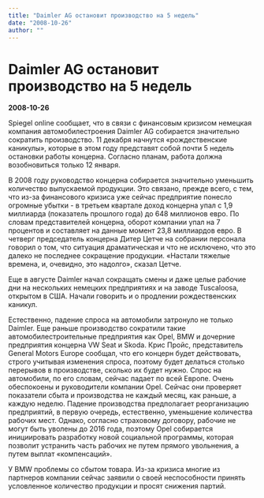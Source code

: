 ```yaml
---
title: "Daimler AG остановит производство на 5 недель"
date: "2008-10-26"
author: ""
---
```


# Daimler AG остановит производство на 5 недель

**2008-10-26** 

Spiegel online сообщает, что в связи с финансовым кризисом немецкая компания автомобилестроения Daimler AG собирается значительно сократить производство. 11 декабря начнутся «рождественские каникулы», которые в этом году представят собой почти 5 недель остановки работы концерна. Согласно планам, работа должна возобновиться только 12 января.

В 2008 году руководство концерна собирается значительно уменьшить количество выпускаемой продукции. Это связано, прежде всего, с тем, что из-за финансового кризиса уже сейчас предприятие понесло огромные убытки - в третьем квартале доход концерна упал с 1,9 миллиарда (показатель прошлого года) до 648 миллионов евро. По словам представителей концерна, оборот компании упал на 7 процентов и составляет на данные момент 23,8 миллиардов евро. В четверг председатель концерна Дитер Цетче на собрании персонала говорил о том, что ситуация драматическая и что не исключено, что это далеко не последнее сокращение продукции. «Настали тяжелые времена, и, очевидно, это надолго», сказал Цетче.

Еще в августе Daimler начал сокращать смены и даже целые рабочие дни на нескольких немецких предприятиях и на заводе Tuscaloosa, открытом в США.  Начали говорить и о продлении рождественских каникул.

Естественно, падение спроса на автомобили затронуло не только Daimler. Еще раньше производство сократили такие автомобилестроительные предприятия как Opel, BMW и дочерние предприятия концерна VW Seat и Skoda.  Крис Пройс, представитель General Motors Europe сообщал, что  его концерн будет действовать, строго учитывая изменения спроса, поэтому будет делаться столько перерывов в производстве, сколько их будет нужно. Спрос на автомобили, по его словам, сейчас падает по всей Европе. Очень обеспокоены и руководители компании Opel. Сейчас они проверяет показатели сбыта и производства не каждый месяц, как раньше, а каждую неделю. Падение производства предполагает реорганизацию предприятий, в первую очередь, естественно, уменьшение количества рабочих мест. Однако, согласно страховому договору, рабочие не могут быть уволены до 2016 года, поэтому Opel собирается инициировать разработку новой социальной программы, которая позволит устранить часть рабочих не путем прямого увольнения, а путем выплат «компенсаций».

У BMW проблемы со сбытом товара. Из-за кризиса многие из партнеров компании сейчас заявили о своей неспособности принять условленное количество продукции и просят снижения партий.